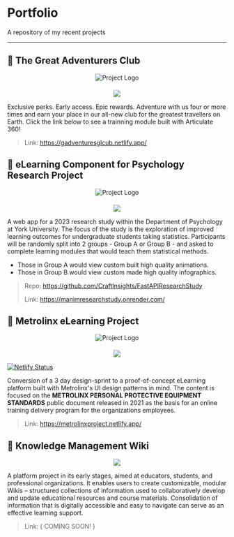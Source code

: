 # Portfolio
A repository of my recent projects

---

## 📂 The Great Adventurers Club

<div align="center" style="margin-bottom: 20px;">
  <img src=https://media.gadventures.com/media-server/dynamic/admin/content_pages/TheGClub_Logos_Main-Logo.png" alt="Project Logo">
</div>

<p align="center">
  <a href="https://skillicons.dev">
    <img src="https://skillicons.dev/icons?i=articulate,figma"/>
  </a>
</p>


Exclusive perks. Early access. Epic rewards. Adventure with us four or more times and earn your place in our all-new club for the greatest travellers on Earth.
Click the link below to see a trainning module built with Articulate 360!

> Link: https://gadventuresglcub.netlify.app/

## 📂 eLearning Component for Psychology Research Project

<div align="center" style="margin-bottom: 20px;">
  <img src="https://manimresearchstudy.onrender.com/assets/img/YorkUResearchPortfolio.png" alt="Project Logo">
</div>

<p align="center">
  <a href="https://skillicons.dev">
    <img src="https://skillicons.dev/icons?i=html,css,javascript,figma,py,fastapi"/>
  </a>
</p>

A web app for a 2023 research study within the Department of Psychology at York University. The focus of the study is the exploration of improved learning outcomes for undergraduate students taking statistics. Participants will be randomly split into 2 groups - Group A or Group B - and asked to complete learning modules that would teach them statistical methods.

- Those in Group A would view custom built high quality animations.
- Those in Group B would view custom made high quality infographics.

> Repo: https://github.com/CraftInsights/FastAPIResearchStudy
>
>Link: https://manimresearchstudy.onrender.com/

## 📂 Metrolinx eLearning Project

<div align="center" style="margin-bottom: 20px;">
  <img src="https://metrolinxproject.netlify.app/assets/imgs/metrolinxlearninghub.png" alt="Project Logo">
</div>

<p align="center">
  <a href="https://skillicons.dev">
    <img src="https://skillicons.dev/icons?i=html,css,javascript,bootstrap,figma,netlify"/>
  </a>
</p>

[![Netlify Status](https://api.netlify.com/api/v1/badges/32303554-66ce-4a4f-8138-fec082baf1b0/deploy-status)](https://app.netlify.com/sites/metrolinxproject/deploys)

Conversion of a 3 day design-sprint to a proof-of-concept eLearning platform built with Metrolinx's UI design patterns in mind. The content is focused on the **METROLINX PERSONAL PROTECTIVE EQUIPMENT STANDARDS** public document released in 2021 as the basis for an online training delivery program for the organizations employees.

> Link: https://metrolinxproject.netlify.app/

## 📂 Knowledge Management Wiki

<p align="center">
  <a href="https://skillicons.dev">
    <img src="https://skillicons.dev/icons?i=html,css,javascript,tailwind,figma"/>
  </a>
</p>

A platform project in its early stages, aimed at educators, students, and professional organizations. It enables users to create customizable, modular Wikis – structured collections of information used to collaboratively develop and update educational resources and course materials. Consolidation of information that is digitally accessible and easy to navigate can serve as an effective learning support.

> Link: { COMING SOON! }
